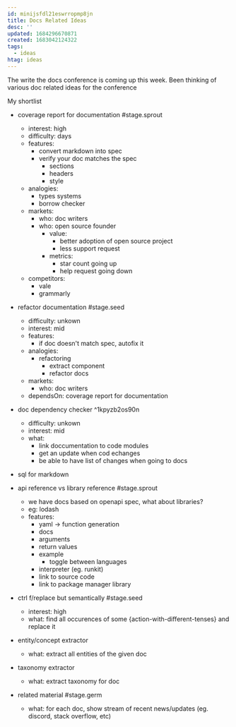 ```yaml
---
id: minijsfdl21eswrropmp8jn
title: Docs Related Ideas
desc: ''
updated: 1684296670871
created: 1683042124322
tags:
  - ideas
htag: ideas
---
```


The write the docs conference is coming up this week. Been thinking of various doc related ideas for the conference

My shortlist

- coverage report for documentation #stage.sprout
    - interest: high
    - difficulty: days
    - features:
        - convert markdown into spec
        - verify your doc matches the spec
            - sections
            - headers
            - style
    - analogies: 
        - types systems
        - borrow checker
    - markets:
        - who: doc writers
        - who: open source founder
            - value: 
                - better adoption of open source project
                - less support request
            - metrics:
                - star count going up
                - help request going down
    - competitors:
        - vale
        - grammarly
    
- refactor documentation #stage.seed
    - difficulty: unkown
    - interest: mid
    - features:
        - if doc doesn't match spec, autofix it
    - analogies: 
        - refactoring
            - extract component
            - refactor docs
    - markets:
        - who: doc writers
    - dependsOn: coverage report for documentation

- doc dependency checker ^1kpyzb2os90n
    - difficulty: unkown
    - interest: mid
    - what:
        - link doccumentation to code modules
        - get an update when cod echanges
        - be able to have list of changes when going to docs

- sql for markdown

- api reference vs library reference #stage.sprout
    - we have docs based on openapi spec, what about libraries?
    - eg: lodash
    - features:
        - yaml -> function generation
        - docs
        - arguments
        - return values
        - example
            - toggle between languages
        - interpreter (eg. runkit)
        - link to source code
        - link to package manager library

- ctrl f/replace but semantically #stage.seed
    - interest: high
    - what: find all occurences of some {action-with-different-tenses} and replace it

- entity/concept extractor
    - what: extract all entities of the given doc
- taxonomy extractor
    - what: extract taxonomy for doc

- related material #stage.germ
    - what: for each doc, show stream of recent news/updates (eg. discord, stack overflow, etc)
